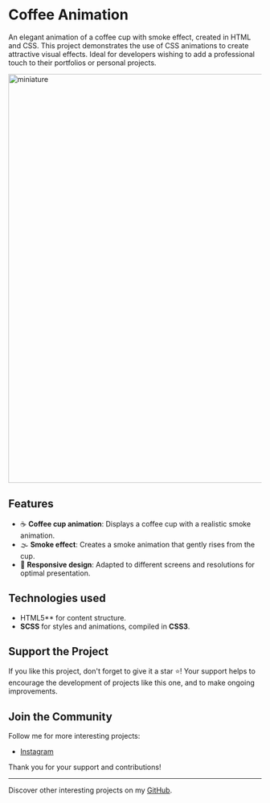 # Coffee Animation

An elegant animation of a coffee cup with smoke effect, created in HTML and CSS. This project demonstrates the use of CSS animations to create attractive visual effects. Ideal for developers wishing to add a professional touch to their portfolios or personal projects.

<img width="814" alt="miniature" src="https://github.com/user-attachments/assets/71773d35-65e5-45b9-acc5-27730ed26b36">

## Features

- ☕ **Coffee cup animation**: Displays a coffee cup with a realistic smoke animation.
- 🌫️ **Smoke effect**: Creates a smoke animation that gently rises from the cup.
- 📱 **Responsive design**: Adapted to different screens and resolutions for optimal presentation.

## Technologies used

- HTML5** for content structure.
- **SCSS** for styles and animations, compiled in **CSS3**.

## Support the Project

If you like this project, don't forget to give it a star ⭐️! Your support helps to encourage the development of projects like this one, and to make ongoing improvements.

## Join the Community

Follow me for more interesting projects:
- [Instagram](https://www.instagram.com/ethan_del_code/)

Thank you for your support and contributions!

---

Discover other interesting projects on my [GitHub](https://github.com/EthanDeL).
